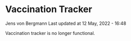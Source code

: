 Vaccination Tracker
================
Jens von Bergmann
Last updated at 12 May, 2022 - 16:48

Vaccination tracker is no longer functional.
